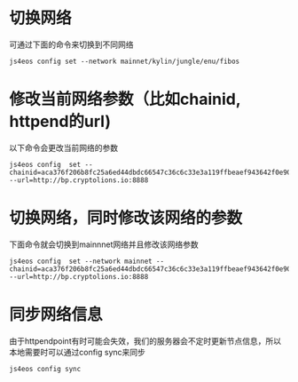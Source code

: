 # 切换网络
可通过下面的命令来切换到不同网络
```
js4eos config set --network mainnet/kylin/jungle/enu/fibos 
```

# 修改当前网络参数（比如chainid, httpend的url)
以下命令会更改当前网络的参数
```
js4eos config  set --chainid=aca376f206b8fc25a6ed44dbdc66547c36c6c33e3a119ffbeaef943642f0e906 --url=http://bp.cryptolions.io:8888
```
# 切换网络，同时修改该网络的参数
下面命令就会切换到mainnnet网络并且修改该网络参数
```
js4eos config  set --network mainnet --chainid=aca376f206b8fc25a6ed44dbdc66547c36c6c33e3a119ffbeaef943642f0e906 --url=http://bp.cryptolions.io:8888
```
# 同步网络信息
由于httpendpoint有时可能会失效，我们的服务器会不定时更新节点信息，所以本地需要时可以通过config sync来同步
```
js4eos config sync
```